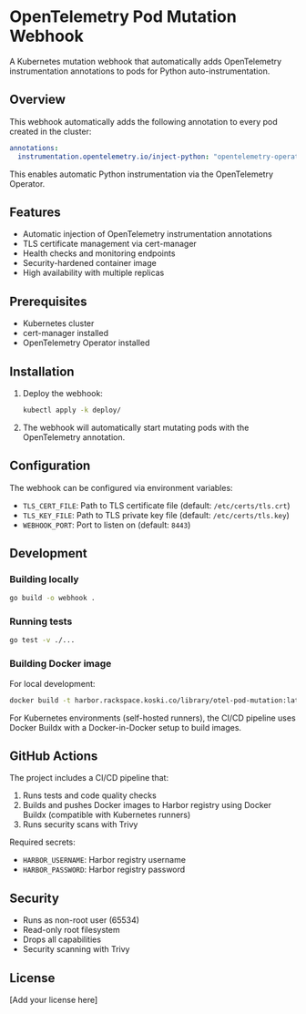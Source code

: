 # OpenTelemetry Pod Mutation Webhook

A Kubernetes mutation webhook that automatically adds OpenTelemetry instrumentation annotations to pods for Python auto-instrumentation.

## Overview

This webhook automatically adds the following annotation to every pod created in the cluster:

```yaml
annotations:
  instrumentation.opentelemetry.io/inject-python: "opentelemetry-operator-system/instrumentation"
```

This enables automatic Python instrumentation via the OpenTelemetry Operator.

## Features

- Automatic injection of OpenTelemetry instrumentation annotations
- TLS certificate management via cert-manager
- Health checks and monitoring endpoints
- Security-hardened container image
- High availability with multiple replicas

## Prerequisites

- Kubernetes cluster
- cert-manager installed
- OpenTelemetry Operator installed

## Installation

1. Deploy the webhook:
   ```bash
   kubectl apply -k deploy/
   ```

2. The webhook will automatically start mutating pods with the OpenTelemetry annotation.

## Configuration

The webhook can be configured via environment variables:

- `TLS_CERT_FILE`: Path to TLS certificate file (default: `/etc/certs/tls.crt`)
- `TLS_KEY_FILE`: Path to TLS private key file (default: `/etc/certs/tls.key`)
- `WEBHOOK_PORT`: Port to listen on (default: `8443`)

## Development

### Building locally

```bash
go build -o webhook .
```

### Running tests

```bash
go test -v ./...
```

### Building Docker image

For local development:
```bash
docker build -t harbor.rackspace.koski.co/library/otel-pod-mutation:latest .
```

For Kubernetes environments (self-hosted runners), the CI/CD pipeline uses Docker Buildx with a Docker-in-Docker setup to build images.

## GitHub Actions

The project includes a CI/CD pipeline that:

1. Runs tests and code quality checks
2. Builds and pushes Docker images to Harbor registry using Docker Buildx (compatible with Kubernetes runners)
3. Runs security scans with Trivy

Required secrets:
- `HARBOR_USERNAME`: Harbor registry username
- `HARBOR_PASSWORD`: Harbor registry password

## Security

- Runs as non-root user (65534)
- Read-only root filesystem
- Drops all capabilities
- Security scanning with Trivy

## License

[Add your license here]